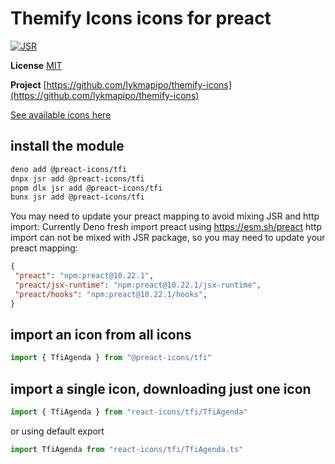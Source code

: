 # Themify Icons icons for preact

[![JSR](https://jsr.io/badges/@preact-icons/tfi)](https://jsr.io/@preact-icons/tfi)

**License** [MIT](https://github.com/thecreation/standard-icons/blob/master/modules/themify-icons/LICENSE)

**Project** [https://github.com/lykmapipo/themify-icons](https://github.com/lykmapipo/themify-icons)

[See available icons here](https://react-icons.deno.dev/tfi)

## install the module

```bash
deno add @preact-icons/tfi
dnpx jsr add @preact-icons/tfi
pnpm dlx jsr add @preact-icons/tfi
bunx jsr add @preact-icons/tfi
```

You may need to update your preact mapping to avoid mixing JSR and http import:
Currently Deno fresh import preact using https://esm.sh/preact http import can not be mixed with JSR package, so you may need to update your preact mapping:
```json
{
 "preact": "npm:preact@10.22.1",
 "preact/jsx-runtime": "npm:preact@10.22.1/jsx-runtime",
 "preact/hooks": "npm:preact@10.22.1/hooks",
}
```

## import an icon from all icons

```ts
import { TfiAgenda } from "@preact-icons/tfi"
```

## import a single icon, downloading just one icon

```ts
import { TfiAgenda } from "react-icons/tfi/TfiAgenda"
```

or using default export

```ts
import TfiAgenda from "react-icons/tfi/TfiAgenda.ts"
```
